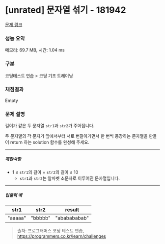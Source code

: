 # [unrated] 문자열 섞기 - 181942 

[문제 링크](https://school.programmers.co.kr/learn/courses/30/lessons/181942) 

### 성능 요약

메모리: 69.7 MB, 시간: 1.04 ms

### 구분

코딩테스트 연습 > 코딩 기초 트레이닝

### 채점결과

Empty

### 문제 설명

<p style="user-select: auto;">길이가 같은 두 문자열 <code style="user-select: auto;">str1</code>과 <code style="user-select: auto;">str2</code>가 주어집니다.</p>

<p style="user-select: auto;">두 문자열의 각 문자가 앞에서부터 서로 번갈아가면서 한 번씩 등장하는 문자열을 만들어 return 하는 solution 함수를 완성해 주세요.</p>

<hr style="user-select: auto;">

<h5 style="user-select: auto;">제한사항</h5>

<ul style="user-select: auto;">
<li style="user-select: auto;">1 ≤ <code style="user-select: auto;">str1</code>의 길이 = <code style="user-select: auto;">str2</code>의 길이 ≤ 10

<ul style="user-select: auto;">
<li style="user-select: auto;"><code style="user-select: auto;">str1</code>과 <code style="user-select: auto;">str2</code>는 알파벳 소문자로 이루어진 문자열입니다.</li>
</ul></li>
</ul>

<hr style="user-select: auto;">

<h5 style="user-select: auto;">입출력 예</h5>
<table class="table" style="user-select: auto;">
        <thead style="user-select: auto;"><tr style="user-select: auto;">
<th style="user-select: auto;">str1</th>
<th style="user-select: auto;">str2</th>
<th style="user-select: auto;">result</th>
</tr>
</thead>
        <tbody style="user-select: auto;"><tr style="user-select: auto;">
<td style="user-select: auto;">"aaaaa"</td>
<td style="user-select: auto;">"bbbbb"</td>
<td style="user-select: auto;">"ababababab"</td>
</tr>
</tbody>
      </table>

> 출처: 프로그래머스 코딩 테스트 연습, https://programmers.co.kr/learn/challenges
